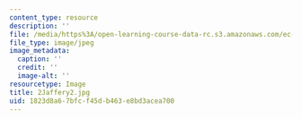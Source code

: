 ```yaml
---
content_type: resource
description: ''
file: /media/https%3A/open-learning-course-data-rc.s3.amazonaws.com/ec-721-wheelchair-design-in-developing-countries-spring-2009/1823d8a67bfcf45db463e8bd3acea700_2Jaffery2.jpg
file_type: image/jpeg
image_metadata:
  caption: ''
  credit: ''
  image-alt: ''
resourcetype: Image
title: 2Jaffery2.jpg
uid: 1823d8a6-7bfc-f45d-b463-e8bd3acea700
---
```

